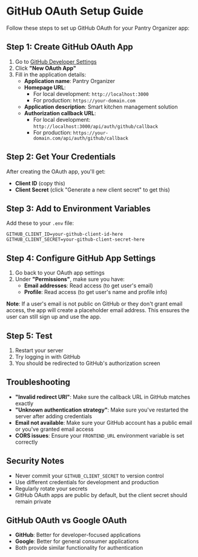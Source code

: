# GitHub OAuth Setup Guide

Follow these steps to set up GitHub OAuth for your Pantry Organizer app:

## Step 1: Create GitHub OAuth App

1. Go to [GitHub Developer Settings](https://github.com/settings/developers)
2. Click **"New OAuth App"**
3. Fill in the application details:
   - **Application name**: Pantry Organizer
   - **Homepage URL**: 
     - For local development: `http://localhost:3000`
     - For production: `https://your-domain.com`
   - **Application description**: Smart kitchen management solution
   - **Authorization callback URL**:
     - For local development: `http://localhost:3000/api/auth/github/callback`
     - For production: `https://your-domain.com/api/auth/github/callback`

## Step 2: Get Your Credentials

After creating the OAuth app, you'll get:
- **Client ID** (copy this)
- **Client Secret** (click "Generate a new client secret" to get this)

## Step 3: Add to Environment Variables

Add these to your `.env` file:
```env
GITHUB_CLIENT_ID=your-github-client-id-here
GITHUB_CLIENT_SECRET=your-github-client-secret-here
```

## Step 4: Configure GitHub App Settings

1. Go back to your OAuth app settings
2. Under **"Permissions"**, make sure you have:
   - **Email addresses**: Read access (to get user's email)
   - **Profile**: Read access (to get user's name and profile info)

**Note**: If a user's email is not public on GitHub or they don't grant email access, the app will create a placeholder email address. This ensures the user can still sign up and use the app.

## Step 5: Test

1. Restart your server
2. Try logging in with GitHub
3. You should be redirected to GitHub's authorization screen

## Troubleshooting

- **"Invalid redirect URI"**: Make sure the callback URL in GitHub matches exactly
- **"Unknown authentication strategy"**: Make sure you've restarted the server after adding credentials
- **Email not available**: Make sure your GitHub account has a public email or you've granted email access
- **CORS issues**: Ensure your `FRONTEND_URL` environment variable is set correctly

## Security Notes

- Never commit your `GITHUB_CLIENT_SECRET` to version control
- Use different credentials for development and production
- Regularly rotate your secrets
- GitHub OAuth apps are public by default, but the client secret should remain private

## GitHub OAuth vs Google OAuth

- **GitHub**: Better for developer-focused applications
- **Google**: Better for general consumer applications
- Both provide similar functionality for authentication 